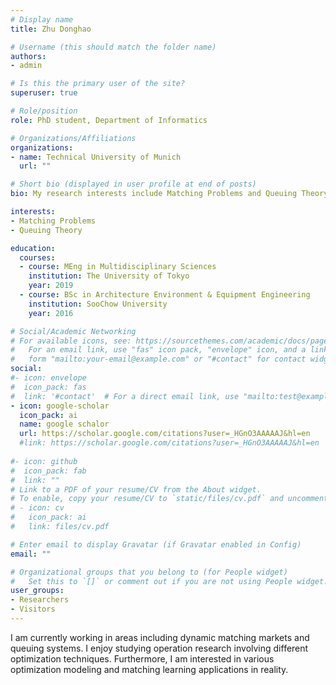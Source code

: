 ```yaml
---
# Display name
title: Zhu Donghao

# Username (this should match the folder name)
authors:
- admin

# Is this the primary user of the site?
superuser: true

# Role/position
role: PhD student, Department of Informatics

# Organizations/Affiliations
organizations:
- name: Technical University of Munich
  url: ""

# Short bio (displayed in user profile at end of posts)
bio: My research interests include Matching Problems and Queuing Theory

interests:
- Matching Problems
- Queuing Theory

education:
  courses:
  - course: MEng in Multidisciplinary Sciences
    institution: The University of Tokyo
    year: 2019
  - course: BSc in Architecture Environment & Equipment Engineering
    institution: SooChow University
    year: 2016

# Social/Academic Networking
# For available icons, see: https://sourcethemes.com/academic/docs/page-builder/#icons
#   For an email link, use "fas" icon pack, "envelope" icon, and a link in the
#   form "mailto:your-email@example.com" or "#contact" for contact widget.
social:
#- icon: envelope
#  icon_pack: fas
#  link: '#contact'  # For a direct email link, use "mailto:test@example.org".
- icon: google-scholar
  icon_pack: ai
  name: google schalor
  url: https://scholar.google.com/citations?user=_HGnO3AAAAAJ&hl=en
  #link: https://scholar.google.com/citations?user=_HGnO3AAAAAJ&hl=en
  
#- icon: github
#  icon_pack: fab
#  link: ""
# Link to a PDF of your resume/CV from the About widget.
# To enable, copy your resume/CV to `static/files/cv.pdf` and uncomment the lines below.
# - icon: cv
#   icon_pack: ai
#   link: files/cv.pdf

# Enter email to display Gravatar (if Gravatar enabled in Config)
email: ""

# Organizational groups that you belong to (for People widget)
#   Set this to `[]` or comment out if you are not using People widget.
user_groups:
- Researchers
- Visitors
---
```


I am currently working in areas including dynamic matching markets and queuing systems. I enjoy studying operation research involving different optimization techniques. Furthermore, I am interested in various optimization modeling and matching learning applications in reality. 
